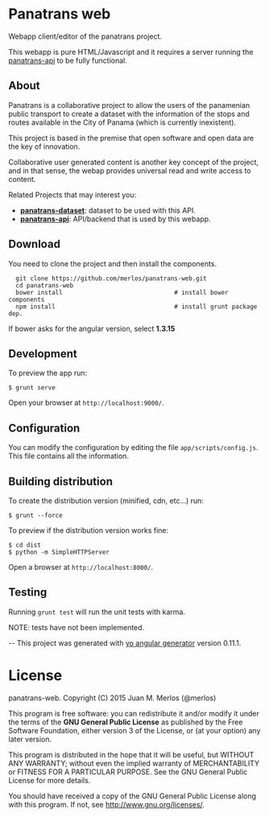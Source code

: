 # Panatrans web

Webapp client/editor of the panatrans project. 

This webapp is pure HTML/Javascript and it requires a server running the [panatrans-api](https://github.com/merlos/panatrans-api) to be fully functional.

## About

Panatrans is a collaborative project to allow the users of the panamenian public transport to create a dataset with the information of the stops and routes available in the City of Panama (which is currently inexistent).

This project is based in the premise that open software and open data are the key of innovation.

Collaborative user generated content is another key concept of the project, and in that sense, the webap provides universal read and write access to content.

Related Projects that may interest you:

* __[panatrans-dataset](https://github.com/merlos/panatrans-dataset)__: dataset to be used with this API.
* __[panatrans-api](https://github.com/merlos/panatrans-api)__: API/backend that is used by this webapp.


## Download

You need to clone the project and then install the components.
```
  git clone https://github.com/merlos/panatrans-web.git
  cd panatrans-web
  bower install                               # install bower components
  npm install                                 # install grunt package dep.
```
If bower asks for the angular version, select __1.3.15__

## Development

To preview the app run:

```
$ grunt serve
```

Open your browser at `http://localhost:9000/`.

## Configuration

You can modify the configuration by editing the file `app/scripts/config.js`. This file contains all the information.

## Building distribution

To create the distribution version (minified, cdn, etc...) run:

``` 
$ grunt --force
```

To preview if the distribution version works fine:

```
$ cd dist
$ python -m SimpleHTTPServer
```
Open a browser at `http://localhost:8000/`.


## Testing

Running `grunt test` will run the unit tests with karma.

NOTE: tests have not been implemented.

--
This project was generated with [yo angular generator](https://github.com/yeoman/generator-angular)
version 0.11.1.


# License

panatrans-web. Copyright (C) 2015 Juan M. Merlos (@merlos)

This program is free software: you can redistribute it and/or modify it under the terms of the __GNU General Public License__ as published by the Free Software Foundation, either version 3 of the License, or (at your option) any later version.

This program is distributed in the hope that it will be useful, but WITHOUT ANY WARRANTY; without even the implied warranty of MERCHANTABILITY or FITNESS FOR A PARTICULAR PURPOSE.  See the GNU General Public License for more details.

You should have received a copy of the GNU General Public License along with this program.  If not, see http://www.gnu.org/licenses/.
